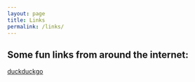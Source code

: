 ```yaml
---
layout: page
title: Links 
permalink: /links/
---
```


Some fun links from around the internet:
---
[duckduckgo](duckduckgo.com)

